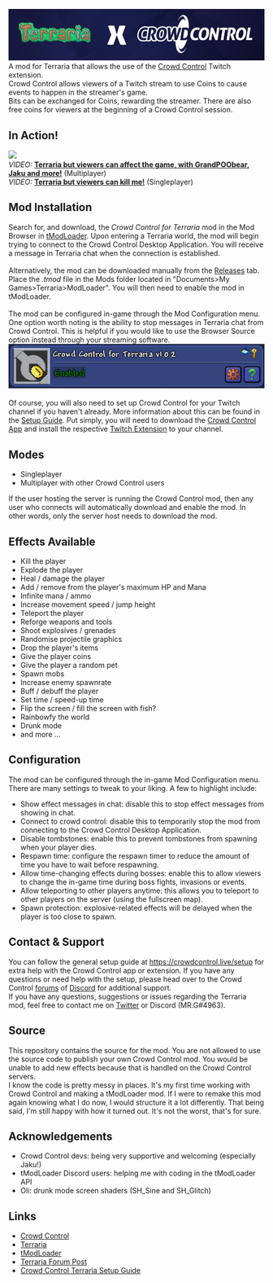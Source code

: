 ![Terraria x Crowd Control](banner.png)</br>
A mod for Terraria that allows the use of the [Crowd Control](https://crowdcontrol.live) Twitch extension.</br>
Crowd Control allows viewers of a Twitch stream to use Coins to cause events to happen in the streamer's game.</br>
Bits can be exchanged for Coins, rewarding the streamer. There are also free coins for viewers at the beginning of a Crowd Control session.

## In Action!
[![](http://img.youtube.com/vi/rTrOQIdeBos/0.jpg)](https://youtu.be/r45ptq-JeS0)</br>
*VIDEO:* [**Terraria but viewers can affect the game, with GrandPOObear, Jaku and more!**](https://youtu.be/r45ptq-JeS0) (Multiplayer)
</br>
*VIDEO:* [**Terraria but viewers can kill me!**](https://youtu.be/rTrOQIdeBos) (Singleplayer)

## Mod Installation
Search for, and download, the *Crowd Control for Terraria* mod in the Mod Browser in [tModLoader](https://store.steampowered.com/app/1281930/tModLoader/). Upon entering a Terraria world, the mod will begin trying to connect to the Crowd Control Desktop Application. You will receive a message in Terraria chat when the connection is established.
</br></br>
Alternatively, the mod can be downloaded manually from the [Releases](https://github.com/MrG-bit/TerrariaCrowdControlMod/releases/latest) tab. Place the *.tmod* file in the Mods folder located in "Documents>My Games>Terraria>ModLoader". You will then need to enable the mod in tModLoader.
</br></br>
The mod can be configured in-game through the Mod Configuration menu. One option worth noting is the ability to stop messages in Terraria chat from Crowd Control. This is helpful if you would like to use the Browser Source option instead through your streaming software.
</br>
![Crowd Control for Terraria](mod.png)</br>
</br>
Of course, you will also need to set up Crowd Control for your Twitch channel if you haven't already. More information about this can be found in the [Setup Guide](https://forum.warp.world/t/terraria-pc/16839). Put simply, you will need to download the [Crowd Control App](https://crowdcontrol.live/dashboard) and install the respective [Twitch Extension](https://dashboard.twitch.tv/extensions/7nydnrue11053qmjc6g0fd6einj75p) to your channel.

## Modes
* Singleplayer
* Multiplayer with other Crowd Control users

If the user hosting the server is running the Crowd Control mod, then any user who connects will automatically download and enable the mod. In other words, only the server host needs to download the mod.

## Effects Available
* Kill the player
* Explode the player
* Heal / damage the player
* Add / remove from the player's maximum HP and Mana
* Infinite mana / ammo
* Increase movement speed / jump height
* Teleport the player
* Reforge weapons and tools
* Shoot explosives / grenades
* Randomise projectile graphics
* Drop the player's items
* Give the player coins
* Give the player a random pet
* Spawn mobs
* Increase enemy spawnrate
* Buff / debuff the player
* Set time / speed-up time
* Flip the screen / fill the screen with fish?
* Rainbowfy the world
* Drunk mode
* and more ...

## Configuration
The mod can be configured through the in-game Mod Configuration menu. There are many settings to tweak to your liking. A few to highlight include:
* Show effect messages in chat: disable this to stop effect messages from showing in chat.
* Connect to crowd control: disable this to temporarily stop the mod from connecting to the Crowd Control Desktop Application.
* Disable tombstones: enable this to prevent tombstones from spawning when your player dies.
* Respawn time: configure the respawn timer to reduce the amount of time you have to wait before respawning.
* Allow time-changing effects during bosses: enable this to allow viewers to change the in-game time during boss fights, invasions or events.
* Allow teleporting to other players anytime: this allows you to teleport to other players on the server (using the fullscreen map).
* Spawn protection: explosive-related effects will be delayed when the player is too close to spawn.

## Contact & Support
You can follow the general setup guide at https://crowdcontrol.live/setup for extra help with the Crowd Control app or extension. If you have any questions or need help with the setup, please head over to the Crowd Control [forums](https://forum.warp.world/c/crowdcontrol) of [Discord](https://discord.warp.world/) for additional support.
</br>
If you have any questions, suggestions or issues regarding the Terraria mod, feel free to contact me on [Twitter](https://twitter.com/ggggg243) or Discord (MR.G#4963).

## Source
This repository contains the source for the mod. You are not allowed to use the source code to publish your own Crowd Control mod. You would be unable to add new effects because that is handled on the Crowd Control servers.</br>
I know the code is pretty messy in places. It's my first time working with Crowd Control and making a tModLoader mod. If I were to remake this mod again knowing what I do now, I would structure it a lot differently. That being said, I'm still happy with how it turned out. It's not the worst, that's for sure.

## Acknowledgements
* Crowd Control devs: being very supportive and welcoming (especially Jaku!)
* tModLoader Discord users: helping me with coding in the tModLoader API
* Oli: drunk mode screen shaders (SH_Sine and SH_Glitch)

## Links
* [Crowd Control](https://crowdcontrol.live)
* [Terraria](https://store.steampowered.com/app/105600/Terraria/)
* [tModLoader](https://store.steampowered.com/app/1281930/tModLoader/)
* [Terraria Forum Post](https://forums.terraria.org/index.php?threads/crowd-control-for-terraria.96804/)
* [Crowd Control Terraria Setup Guide](https://forum.warp.world/t/terraria-pc/16839)
